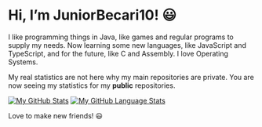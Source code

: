 # Hi, I’m JuniorBecari10! 😃

I like programming things in Java, like games and regular programs to supply my needs. Now learning some new languages, like JavaScript and TypeScript, and for the future, like C and Assembly. I love Operating Systems.

My real statistics are not here why my main repositories are private. You are now seeing my statistics for my **public** repositories.

[![My GitHub Stats](https://github-readme-stats.vercel.app/api/?username=JuniorBecari10&count_private=true&theme=tokyonight&showicons=true)]()
[![My GitHub Language Stats](https://github-readme-stats.vercel.app/api/top-langs/?username=JuniorBecari10&langs_count=5&theme=tokyonight)]()

Love to make new friends! 😃
